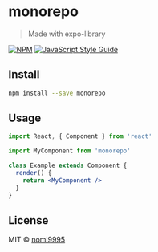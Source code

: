 # monorepo

> Made with expo-library

[![NPM](https://img.shields.io/npm/v/monorepo.svg)](https://www.npmjs.com/package/monorepo) [![JavaScript Style Guide](https://img.shields.io/badge/code_style-standard-brightgreen.svg)](https://standardjs.com)

## Install

```bash
npm install --save monorepo
```

## Usage

```jsx
import React, { Component } from 'react'

import MyComponent from 'monorepo'

class Example extends Component {
  render() {
    return <MyComponent />
  }
}
```

## License

MIT © [nomi9995](https://github.com/nomi9995)
